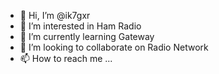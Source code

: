 - 👋 Hi, I’m @ik7gxr
- 👀 I’m interested in Ham Radio
- 🌱 I’m currently learning Gateway
- 💞️ I’m looking to collaborate on Radio Network
- 📫 How to reach me ...

<!---
ik7gxr/ik7gxr is a ✨ special ✨ repository because its `README.md` (this file) appears on your GitHub profile.
You can click the Preview link to take a look at your changes.
--->
